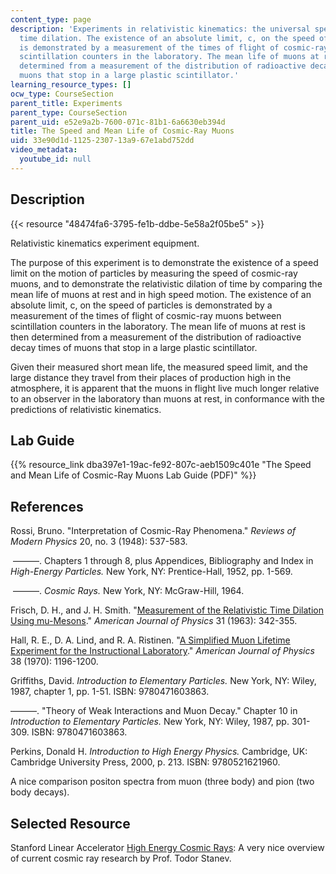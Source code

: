```yaml
---
content_type: page
description: 'Experiments in relativistic kinematics: the universal speed limit and
  time dilation. The existence of an absolute limit, c, on the speed of particles
  is demonstrated by a measurement of the times of flight of cosmic-ray muons between
  scintillation counters in the laboratory. The mean life of muons at rest is then
  determined from a measurement of the distribution of radioactive decay times of
  muons that stop in a large plastic scintillator.'
learning_resource_types: []
ocw_type: CourseSection
parent_title: Experiments
parent_type: CourseSection
parent_uid: e52e9a2b-7600-071c-81b1-6a6630eb394d
title: The Speed and Mean Life of Cosmic-Ray Muons
uid: 33e90d1d-1125-2307-13a9-67e1abd752dd
video_metadata:
  youtube_id: null
---
```


Description
-----------

{{< resource "48474fa6-3795-fe1b-ddbe-5e58a2f05be5" >}}

Relativistic kinematics experiment equipment.

The purpose of this experiment is to demonstrate the existence of a speed limit on the motion of particles by measuring the speed of cosmic-ray muons, and to demonstrate the relativistic dilation of time by comparing the mean life of muons at rest and in high speed motion. The existence of an absolute limit, c, on the speed of particles is demonstrated by a measurement of the times of flight of cosmic-ray muons between scintillation counters in the laboratory. The mean life of muons at rest is then determined from a measurement of the distribution of radioactive decay times of muons that stop in a large plastic scintillator.

Given their measured short mean life, the measured speed limit, and the large distance they travel from their places of production high in the atmosphere, it is apparent that the muons in flight live much longer relative to an observer in the laboratory than muons at rest, in conformance with the predictions of relativistic kinematics.

Lab Guide
---------

{{% resource_link dba397e1-19ac-fe92-807c-aeb1509c401e "The Speed and Mean Life of Cosmic-Ray Muons Lab Guide (PDF)" %}}

References
----------

Rossi, Bruno. "Interpretation of Cosmic-Ray Phenomena." _Reviews of Modern Physics_ 20, no. 3 (1948): 537-583.

 ———. Chapters 1 through 8, plus Appendices, Bibliography and Index in _High-Energy Particles._ New York, NY: Prentice-Hall, 1952, pp. 1-569.

 ———. _Cosmic Rays._ New York, NY: McGraw-Hill, 1964.

Frisch, D. H., and J. H. Smith. "[Measurement of the Relativistic Time Dilation Using mu-Mesons](https://aapt.scitation.org/doi/10.1119/1.1969508)." _American Journal of Physics_ 31 (1963): 342-355.

Hall, R. E., D. A. Lind, and R. A. Ristinen. "[A Simplified Muon Lifetime Experiment for the Instructional Laboratory](https://aapt.scitation.org/doi/10.1119/1.1976002)." _American Journal of Physics_ 38 (1970): 1196-1200.

Griffiths, David. _Introduction to Elementary Particles._ New York, NY: Wiley, 1987, chapter 1, pp. 1-51. ISBN: 9780471603863.

———. "Theory of Weak Interactions and Muon Decay." Chapter 10 in _Introduction to Elementary Particles._ New York, NY: Wiley, 1987, pp. 301-309. ISBN: 9780471603863.

Perkins, Donald H. _Introduction to High Energy Physics._ Cambridge, UK: Cambridge University Press, 2000, p. 213. ISBN: 9780521621960.

A nice comparison positon spectra from muon (three body) and pion (two body decays).

Selected Resource
-----------------

Stanford Linear Accelerator [High Energy Cosmic Rays](http://www.slac.stanford.edu/econf/C040802/lec_notes/Stanev/default.htm#top): A very nice overview of current cosmic ray research by Prof. Todor Stanev.